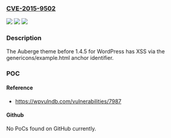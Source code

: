 ### [CVE-2015-9502](https://cve.mitre.org/cgi-bin/cvename.cgi?name=CVE-2015-9502)
![](https://img.shields.io/static/v1?label=Product&message=n%2Fa&color=blue)
![](https://img.shields.io/static/v1?label=Version&message=n%2Fa&color=blue)
![](https://img.shields.io/static/v1?label=Vulnerability&message=n%2Fa&color=brighgreen)

### Description

The Auberge theme before 1.4.5 for WordPress has XSS via the genericons/example.html anchor identifier.

### POC

#### Reference
- https://wpvulndb.com/vulnerabilities/7987

#### Github
No PoCs found on GitHub currently.

